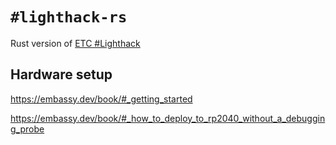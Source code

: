 # `#lighthack-rs`

Rust version of [ETC #Lighthack](https://github.com/ETCLabs/lighthack)

## Hardware setup

https://embassy.dev/book/#_getting_started

https://embassy.dev/book/#_how_to_deploy_to_rp2040_without_a_debugging_probe
